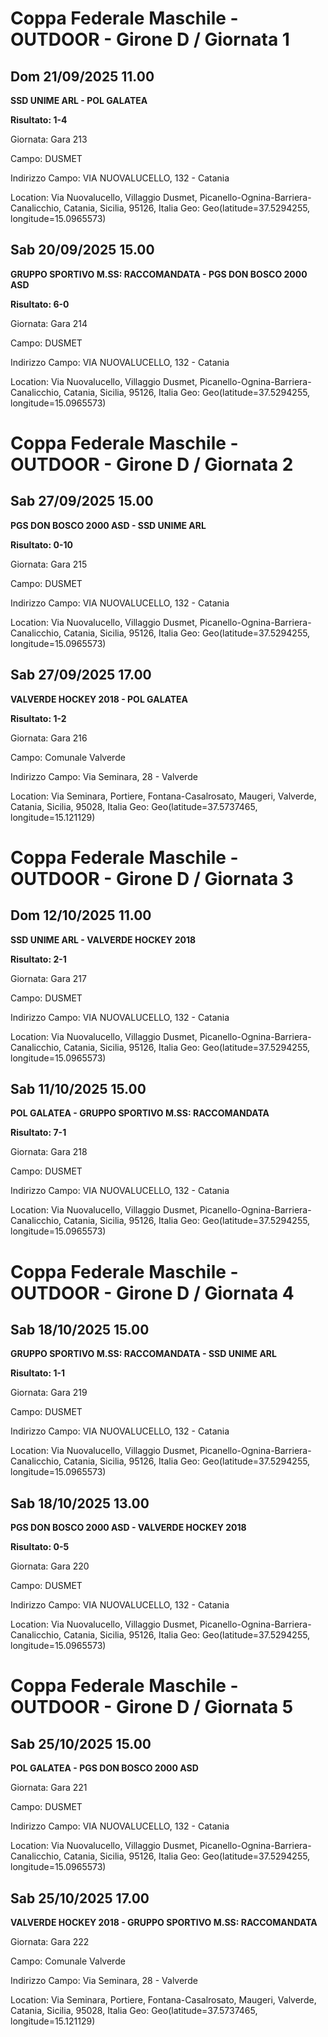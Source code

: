 # Coppa Federale Maschile - OUTDOOR  - Girone D / Giornata 1
## Dom 21/09/2025 11.00

<strong>SSD UNIME ARL - POL GALATEA</strong>

**Risultato: 1-4**

Giornata: Gara 213

Campo: DUSMET 

Indirizzo Campo:  VIA NUOVALUCELLO, 132 - Catania

Location: Via Nuovalucello, Villaggio Dusmet, Picanello-Ognina-Barriera-Canalicchio, Catania, Sicilia, 95126, Italia
Geo: Geo(latitude=37.5294255, longitude=15.0965573)
<!-- VALCHISONE_END -->



## Sab 20/09/2025 15.00

<strong>GRUPPO SPORTIVO M.SS: RACCOMANDATA - PGS DON BOSCO 2000 ASD</strong>

**Risultato: 6-0**

Giornata: Gara 214

Campo: DUSMET 

Indirizzo Campo:  VIA NUOVALUCELLO, 132 - Catania

Location: Via Nuovalucello, Villaggio Dusmet, Picanello-Ognina-Barriera-Canalicchio, Catania, Sicilia, 95126, Italia
Geo: Geo(latitude=37.5294255, longitude=15.0965573)
<!-- VALCHISONE_END -->


# Coppa Federale Maschile - OUTDOOR  - Girone D / Giornata 2
## Sab 27/09/2025 15.00

<strong>PGS DON BOSCO 2000 ASD - SSD UNIME ARL</strong>

**Risultato: 0-10**

Giornata: Gara 215

Campo: DUSMET 

Indirizzo Campo:  VIA NUOVALUCELLO, 132 - Catania

Location: Via Nuovalucello, Villaggio Dusmet, Picanello-Ognina-Barriera-Canalicchio, Catania, Sicilia, 95126, Italia
Geo: Geo(latitude=37.5294255, longitude=15.0965573)
<!-- VALCHISONE_END -->



## Sab 27/09/2025 17.00

<strong>VALVERDE HOCKEY 2018 - POL GALATEA</strong>

**Risultato: 1-2**

Giornata: Gara 216

Campo: Comunale Valverde 

Indirizzo Campo:  Via Seminara, 28 - Valverde

Location: Via Seminara, Portiere, Fontana-Casalrosato, Maugeri, Valverde, Catania, Sicilia, 95028, Italia
Geo: Geo(latitude=37.5737465, longitude=15.121129)
<!-- VALCHISONE_END -->


# Coppa Federale Maschile - OUTDOOR  - Girone D / Giornata 3
## Dom 12/10/2025 11.00

<strong>SSD UNIME ARL - VALVERDE HOCKEY 2018</strong>

**Risultato: 2-1**

Giornata: Gara 217

Campo: DUSMET 

Indirizzo Campo:  VIA NUOVALUCELLO, 132 - Catania

Location: Via Nuovalucello, Villaggio Dusmet, Picanello-Ognina-Barriera-Canalicchio, Catania, Sicilia, 95126, Italia
Geo: Geo(latitude=37.5294255, longitude=15.0965573)
<!-- VALCHISONE_END -->



## Sab 11/10/2025 15.00

<strong>POL GALATEA - GRUPPO SPORTIVO M.SS: RACCOMANDATA</strong>

**Risultato: 7-1**

Giornata: Gara 218

Campo: DUSMET 

Indirizzo Campo:  VIA NUOVALUCELLO, 132 - Catania

Location: Via Nuovalucello, Villaggio Dusmet, Picanello-Ognina-Barriera-Canalicchio, Catania, Sicilia, 95126, Italia
Geo: Geo(latitude=37.5294255, longitude=15.0965573)
<!-- VALCHISONE_END -->


# Coppa Federale Maschile - OUTDOOR  - Girone D / Giornata 4
## Sab 18/10/2025 15.00

<strong>GRUPPO SPORTIVO M.SS: RACCOMANDATA - SSD UNIME ARL</strong>

**Risultato: 1-1**

Giornata: Gara 219

Campo: DUSMET 

Indirizzo Campo:  VIA NUOVALUCELLO, 132 - Catania

Location: Via Nuovalucello, Villaggio Dusmet, Picanello-Ognina-Barriera-Canalicchio, Catania, Sicilia, 95126, Italia
Geo: Geo(latitude=37.5294255, longitude=15.0965573)
<!-- VALCHISONE_END -->



## Sab 18/10/2025 13.00

<strong>PGS DON BOSCO 2000 ASD - VALVERDE HOCKEY 2018</strong>

**Risultato: 0-5**

Giornata: Gara 220

Campo: DUSMET 

Indirizzo Campo:  VIA NUOVALUCELLO, 132 - Catania

Location: Via Nuovalucello, Villaggio Dusmet, Picanello-Ognina-Barriera-Canalicchio, Catania, Sicilia, 95126, Italia
Geo: Geo(latitude=37.5294255, longitude=15.0965573)
<!-- VALCHISONE_END -->


# Coppa Federale Maschile - OUTDOOR  - Girone D / Giornata 5
## Sab 25/10/2025 15.00

<strong>POL GALATEA - PGS DON BOSCO 2000 ASD</strong>

Giornata: Gara 221

Campo: DUSMET 

Indirizzo Campo:  VIA NUOVALUCELLO, 132 - Catania

Location: Via Nuovalucello, Villaggio Dusmet, Picanello-Ognina-Barriera-Canalicchio, Catania, Sicilia, 95126, Italia
Geo: Geo(latitude=37.5294255, longitude=15.0965573)
<!-- VALCHISONE_END -->



## Sab 25/10/2025 17.00

<strong>VALVERDE HOCKEY 2018 - GRUPPO SPORTIVO M.SS: RACCOMANDATA</strong>

Giornata: Gara 222

Campo: Comunale Valverde 

Indirizzo Campo:  Via Seminara, 28 - Valverde

Location: Via Seminara, Portiere, Fontana-Casalrosato, Maugeri, Valverde, Catania, Sicilia, 95028, Italia
Geo: Geo(latitude=37.5737465, longitude=15.121129)
<!-- VALCHISONE_END -->


